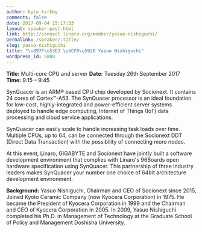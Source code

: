```yaml
---
author: kyle.kirkby
comments: false
date: 2017-09-04 15:17:33
layout: speaker-post.html
link: http://connect.linaro.org/member/yasuo-nishiguchi/
permalink: /speaker/:title/
slug: yasuo-nishiguchi
title: "\u897F\u53E3 \u6CF0\u592B Yasuo Nishiguchi"
wordpress_id: 5888
---
```


**Title:** Multi-core CPU and server
**Date:** Tuesday 26th September 2017
**Time:** 9:15 – 9:45

SynQuacer is an ARM® based CPU chip developed by Socionext. It contains 24 cores of
Cortex™-A53. The SynQuacer processor is an ideal foundation for low-cost, highly-integrated
and power-efficient server systems deployed to handle edge computing, Internet of Things (IoT)
data processing and cloud service applications.

SynQuacer can easily scale to handle increasing task loads over time. Multiple CPUs, up to 64,
can be connected through the Socionext DDT (Direct Data Transaction) with the possibility of
connecting more nodes.

At this event, Linaro, GIGABYTE and Socionext have jointly built a software development
environment that complies with Linaro's 96Boards open hardware specification using
SynQuacer. This partnership of three industry leaders makes SynQuacer your number one
choice of 64bit architecture development environment.

**Background:**
Yasuo Nishiguchi, Chairman and CEO of Socionext since 2015, Joined Kyoto Ceramic
Company (now Kyocera Corporation) in 1975. He became the President of Kyocera Corporation
in 1999 and the Chairman and CEO of Kyocera Corporation in 2005. In 2009, Yasuo Nishiguchi
completed his Ph.D. in Management of Technology at the Graduate School of Policy and
Management Doshisha University.